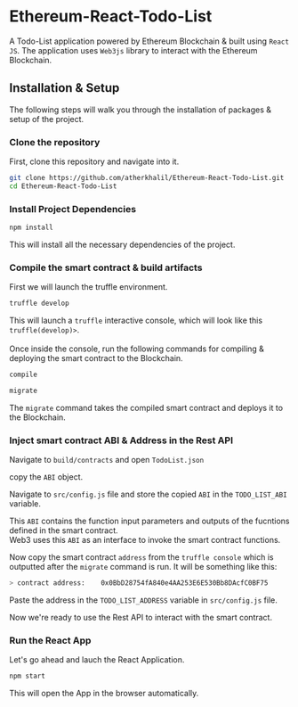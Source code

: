 # Ethereum-React-Todo-List
A Todo-List application powered by Ethereum Blockchain &amp; built using ```React JS```. The application uses ```Web3js``` library to interact with the Ethereum Blockchain.

## Installation & Setup
 The following steps will walk you through the installation of packages & setup of the project.
 
### Clone the repository
First, clone this repository and navigate into it.

```bash
git clone https://github.com/atherkhalil/Ethereum-React-Todo-List.git
cd Ethereum-React-Todo-List
```

### Install Project Dependencies

```bash
npm install 
```
This will install all the necessary dependencies of the project.

### Compile the smart contract & build artifacts

First we will launch the truffle environment.

```bash
truffle develop
```
This will launch a ```truffle``` interactive console, which will look like this ```truffle(develop)>```.<br><br>
Once inside the console, run the following commands for compiling & deploying the smart contract to the Blockchain.

```bash
compile
```

```bash
migrate
```
The ```migrate``` command takes the compiled smart contract and deploys it to the Blockchain.

### Inject smart contract ABI & Address in the Rest API

Navigate to ```build/contracts``` and open ```TodoList.json```

copy the ```ABI``` object.

Navigate to ```src/config.js``` file and store the copied ```ABI``` in the ```TODO_LIST_ABI``` variable.

This ```ABI``` contains the function input parameters and outputs of the fucntions defined in the smart contract. <br>
Web3 uses this ```ABI``` as an interface to invoke the smart contract functions.

Now copy the smart contract ```address``` from the ```truffle console``` which is outputted after the ```migrate``` command is run.
It will be something like this:

```bash
> contract address:    0x0BbD28754fA840e4AA253E6E530Bb8DAcfC0BF75
```

Paste the address in the ```TODO_LIST_ADDRESS``` variable in ```src/config.js``` file.

Now we're ready to use the Rest API to interact with the smart contract.

### Run the React App

Let's go ahead and lauch the React Application.

```bash
npm start
```

This will open the App in the browser automatically.
